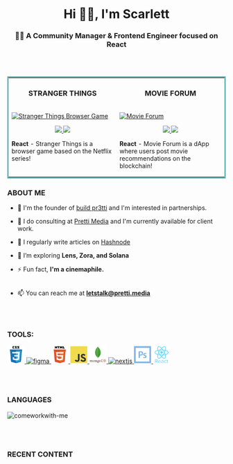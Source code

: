 <h1 align="center">Hi 👋🏾, I'm Scarlett</h1>
<h3 align="center"> 💃🏿 A Community Manager & Frontend Engineer focused on React</h3>
<br></br>

<table bordercolor="#66b2b2">
  
  <tr>
    <td width="50%" valign="top">
      <h3 align="center">STRANGER THINGS</h3>
        <br />
        <a target="_blank" href="https://terra-game-pearl.vercel.app/">
            <img src="https://github.com/comeworkwith-me/stranger-things/blob/main/public/Stranger%20Things.png?raw=true" width="100%" alt="Stranger Things Browser Game"/>
        </a>
        <br />
        <p align="center">
          
  <a href="https://github.com/comeworkwith-me/Stranger-Things" target="_blank">
    <img src="https://img.shields.io/static/v1?label=|&message=REPO&color=23555f&style=plastic&logo=github&logo-color=white"/>
  </a>  
  <a href="https://terra-game-pearl.vercel.app/" target="_blank">
    <img src="https://img.shields.io/static/v1?label=|&message=WEBSITE&color=cdf998&style=plastic&logo=wordpress&logo-color=white"/>
  </a>
      </p>
        <p><strong>React</strong> - Stranger Things is a browser game based on the Netflix series!</p>
    </td>
    <td width="50%" valign="top">
      <h3 align="center">MOVIE FORUM</h3>
        <br />
      <a target="_blank" href="https://movies.scarlett-spade.repl.co/">
            <img src="https://github.com/comeworkwith-me/ETHEREUM-WEB-APP/blob/main/movie_app.png?raw=true" width="100%"  alt="Movie Forum"/>
        </a>
        <br />
        <p align="center">
          
  <a href="https://github.com/comeworkwith-me/Movie-Forum" target="_blank">
    <img src="https://img.shields.io/static/v1?label=|&message=REPO&color=23555f&style=plastic&logo=github&logo-color=white"/>
  </a>
  <a href="https://movies.scarlett-spade.repl.co/" target="_blank">
    <img src="https://img.shields.io/static/v1?label=|&message=WEBSITE&color=cdf998&style=plastic&logo=wordpress&logo-color=white"/>
  </a>
      </p>
        <p><strong>React</strong> - Movie Forum is a dApp where users post movie recommendations on the blockchain!</p>
    </td>
  </tr>
</table>

### ABOUT ME

- 🚀 I'm the founder of [build pr3tti](https://buildpr3tti.xyz/) and I'm interested in partnerships.
- 💜 I do consulting at [Pretti Media](https://pretti.media/) and I'm currently available for client work.

- 📝 I regularly write articles on [Hashnode](https://scarlettspade.hashnode.dev/)

- 🌱 I’m exploring **Lens, Zora, and Solana**

- ⚡ Fun fact, **I'm a cinemaphile.**
<br></br>

- 📫 You can reach me at **letstalk@pretti.media**

<br></br>
<h3 align="left">TOOLS:</h3>
<p align="left"> <a href="https://www.w3schools.com/css/" target="_blank" rel="noreferrer"> <img src="https://raw.githubusercontent.com/devicons/devicon/master/icons/css3/css3-original-wordmark.svg" alt="css3" width="40" height="40"/> </a> <a href="https://www.figma.com/" target="_blank" rel="noreferrer"> <img src="https://www.vectorlogo.zone/logos/figma/figma-icon.svg" alt="figma" width="40" height="40"/> </a> <a href="https://www.w3.org/html/" target="_blank" rel="noreferrer"> <img src="https://raw.githubusercontent.com/devicons/devicon/master/icons/html5/html5-original-wordmark.svg" alt="html5" width="40" height="40"/> </a> <a href="https://developer.mozilla.org/en-US/docs/Web/JavaScript" target="_blank" rel="noreferrer"> <img src="https://raw.githubusercontent.com/devicons/devicon/master/icons/javascript/javascript-original.svg" alt="javascript" width="40" height="40"/> </a> <a href="https://www.mongodb.com/" target="_blank" rel="noreferrer"> <img src="https://raw.githubusercontent.com/devicons/devicon/master/icons/mongodb/mongodb-original-wordmark.svg" alt="mongodb" width="40" height="40"/> </a> <a href="https://nextjs.org/" target="_blank" rel="noreferrer"> <img src="https://cdn.worldvectorlogo.com/logos/nextjs-2.svg" alt="nextjs" width="40" height="40"/> </a> <a href="https://www.photoshop.com/en" target="_blank" rel="noreferrer"> <img src="https://raw.githubusercontent.com/devicons/devicon/master/icons/photoshop/photoshop-line.svg" alt="photoshop" width="40" height="40"/> </a> <a href="https://reactjs.org/" target="_blank" rel="noreferrer"> <img src="https://raw.githubusercontent.com/devicons/devicon/master/icons/react/react-original-wordmark.svg" alt="react" width="40" height="40"/> </a> </p>
<br></br>

<h3 align="left">LANGUAGES</h3>
<p><img align="center" src="https://github-readme-stats.vercel.app/api/top-langs?username=comeworkwith-me&show_icons=true&locale=en&layout=compact" alt="comeworkwith-me" /></p>

<br></br>

### RECENT CONTENT
<!-- BLOG-POST-LIST:START -->
<!-- BLOG-POST-LIST:END -->
